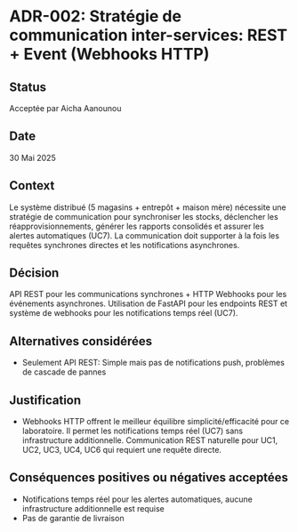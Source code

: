 # ADR-002: Stratégie de communication inter-services: REST + Event (Webhooks HTTP)

## Status
Acceptée par Aicha Aanounou

## Date 
30 Mai 2025

## Context
Le système distribué (5 magasins + entrepôt + maison mère) nécessite une stratégie de communication pour synchroniser les stocks, déclencher les réapprovisionnements, générer les rapports consolidés et assurer les alertes automatiques (UC7). La communication doit supporter à la fois les requêtes synchrones directes et les notifications asynchrones.

## Décision
API REST pour les communications synchrones + HTTP Webhooks pour les événements asynchrones. Utilisation de FastAPI pour les endpoints REST et système de webhooks pour les notifications temps réel (UC7).

## Alternatives considérées
- Seulement API REST: Simple mais pas de notifications push, problèmes de cascade de pannes

## Justification
- Webhooks HTTP offrent le meilleur équilibre simplicité/efficacité pour ce laboratoire. Il permet les notifications temps réel (UC7) sans infrastructure additionnelle. Communication REST naturelle pour UC1, UC2, UC3, UC4, UC6 qui requiert une requête directe.

## Conséquences positives ou négatives acceptées
- Notifications temps réel pour les alertes automatiques, aucune infrastructure additionnelle est requise
- Pas de garantie de livraison

